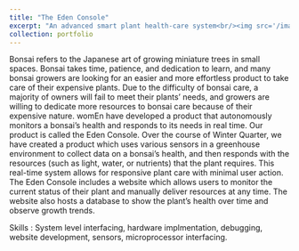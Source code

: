 ```yaml
---
title: "The Eden Console"
excerpt: "An advanced smart plant health-care system<br/><img src='/images/bird_call_gcn.png'>"
collection: portfolio
---
```


Bonsai refers to the Japanese art of growing miniature trees in small spaces. Bonsai takes time, patience, and dedication to learn, and many bonsai growers are looking for an easier and more effortless product to take care of their expensive plants. Due to the difficulty of bonsai care, a majority of owners will fail to meet their plants’ needs, and growers are willing to dedicate more resources to bonsai care because of their expensive nature. womEn have developed a product that
autonomously monitors a bonsai’s health and responds to its needs in real time. Our product is called the Eden Console.
Over the course of Winter Quarter, we have created a product which uses various sensors in a greenhouse environment to collect data on a bonsai’s health, and then responds with the resources (such as light, water, or nutrients) that the plant requires. This real-time system allows for responsive plant care with minimal user action. The Eden Console includes a website which allows users to monitor the current status of their plant and manually deliver resources at any time. The
website also hosts a database to show the plant’s health over time and observe growth trends.

Skills : System level interfacing, hardware implmentation, debugging, website development, sensors, microprocessor interfacing.

